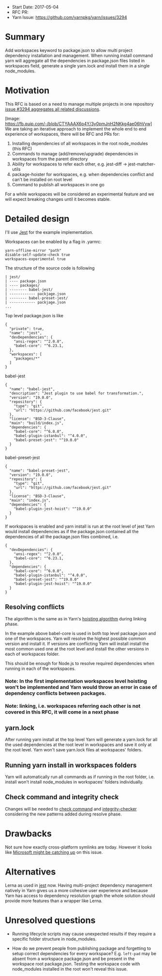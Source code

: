 - Start Date: 2017-05-04
- RFC PR:
- Yarn Issue: https://github.com/yarnpkg/yarn/issues/3294

# Summary

Add workspaces keyword to package.json to allow multi project dependency installation and management.
When running install command yarn will aggregate all the dependencies in package.json files listed in workspaces field, generate a single yarn.lock and install them in a single node_modules.

# Motivation

This RFC is based on a need to manage multiple projects in one repository [issue #3294 aggregates all related discussions](https://github.com/yarnpkg/yarn/issues/3294 (https://github.com/yarnpkg/yarn/issues/884)).

[Image: https://fb.quip.com/-/blob/CTYAAAX6p4Y/3y0pmJnH2NKkg4ae06hVyw]
We are taking an iterative approach to implement the whole end to end experience of workspaces, there will be RFC and PRs for:


1. Installing dependencies of all workspaces in the root node_modules (this RFC)
2. Commands to manage (add/remove/upgrade) dependencies in workspaces from the parent directory
3. Ability for workspaces to refer each other, e.g. jest-diff → jest-matcher-utils
4. package-hoister for workspaces, e.g. when dependencies conflict and can't be installed on root level
5. Command to publish all workspaces in one go

For a while workspaces will be considered an experimental feature and we will expect breaking changes until it becomes stable.

# Detailed design

I'll use [Jest](https://github.com/facebook/jest) for the example implementation.

Workspaces can be enabled by a flag in .yarnrc:
```
yarn-offline-mirror "path"
disable-self-update-check true
workspaces-experimental true
```

The structure of the source code is following

```
| jest/
| ---- package.json
| ---- packages/
| -------- babel-jest/
| ------------ packjage.json
| -------- babel-preset-jest/
| ------------ packjage.json
...
```

Top level package.json is like

```
{
  "private": true,
  "name": "jest",
  "devDependencies": {
    "ansi-regex": "^2.0.0",
    "babel-core": "^6.23.1,
  },
  "workspaces": [
    "packages/*"
  ]
}
```
babel-jest
```
{
  "name": "babel-jest",
  "description": "Jest plugin to use babel for transformation.",
  "version": "19.0.0",
  "repository": {
    "type": "git",
    "url": "https://github.com/facebook/jest.git"
  },
  "license": "BSD-3-Clause",
  "main": "build/index.js",
  "dependencies": {
    "babel-core": "^6.0.0",
    "babel-plugin-istanbul": "^4.0.0",
    "babel-preset-jest": "^19.0.0"
  }
}
```

babel-preset-jest
```
{
  "name": "babel-preset-jest",
  "version": "19.0.0",
  "repository": {
    "type": "git",
    "url": "https://github.com/facebook/jest.git"
  },
  "license": "BSD-3-Clause",
  "main": "index.js",
  "dependencies": {
    "babel-plugin-jest-hoist": "^19.0.0"
  }
}
```

If workspaces is enabled and yarn install is run at the root level of jest Yarn would install dependencies as if the package.json contained all the dependencies of all the package.json files combined, i.e.

```
{
  "devDependencies": {
    "ansi-regex": "^2.0.0",
    "babel-core": "^6.23.1,
  },
  "dependencies": {
    "babel-core": "^6.0.0",
    "babel-plugin-istanbul": "^4.0.0",
    "babel-preset-jest": "^19.0.0"
    "babel-plugin-jest-hoist": "^19.0.0"
  }
}
```

## Resolving conflicts

The algorithm is the same as in Yarn's [hoisting algorithm](https://github.com/yarnpkg/yarn/blob/master/src/package-hoister.js) during linking phase.

In the example above babel-core is used in both top level package.json and one of the workspaces.
Yarn will resolve the highest possible common version and install it.
If versions are conflicting Yarn will install install the most common used one at the root level and install the other versions in each of workspaces folder.

This should be enough for Node.js to resolve required dependencies when running in each of the workspaces.

### Note: In the first implementation workspaces level hoisting won't be implemented and Yarn would throw an error in case of dependency conflicts between packages.

### Note: linking, i.e. workspaces referring each other is not covered in this RFC, it will come in a next phase

## yarn.lock

After running yarn install at the top level Yarn will generate a yarn.lock for all the used dependencies at the root level in workspaces and save it only at the root level.
Yarn won't save yarn.lock files at workspaces' folders.


## Running yarn install in workspaces folders

Yarn will automatically run all commands as if running in the root folder, i.e. install won't install node_modules in workspaces' folders individually.

## Check command and integrity check

Changes will be needed to [check command](https://github.com/yarnpkg/yarn/blob/master/src/cli/commands/check.js) and [integrity-checker](https://github.com/yarnpkg/yarn/blob/master/src/integrity-checker.js) considering the new patterns added during resolve phase.


# Drawbacks

Not sure how exactly cross-platform symlinks are today. However it looks like
[Microsoft might be catching up](https://blogs.windows.com/buildingapps/2016/12/02/symlinks-windows-10/) on this issue.

# Alternatives

Lerna as used in [jest](https://github.com/facebook/jest) now.
Having multi-project dependency management natively in Yarn gives us a more cohesive user experience and because Yarn has access to dependency resolution graph the whole solution should provide more features than a wrapper like Lerna.

# Unresolved questions

* Running lifecycle scripts may cause unexpected results if they require a specific folder structure in node_modules.

* How do we prevent people from publishing package and forgetting to setup correct dependencies for every workspace? E.g. `left-pad` may be absent from a workspace package.json and be present in the workspace root package.json. Testing the workspace code with node_modules installed in the root won't reveal this issue.
